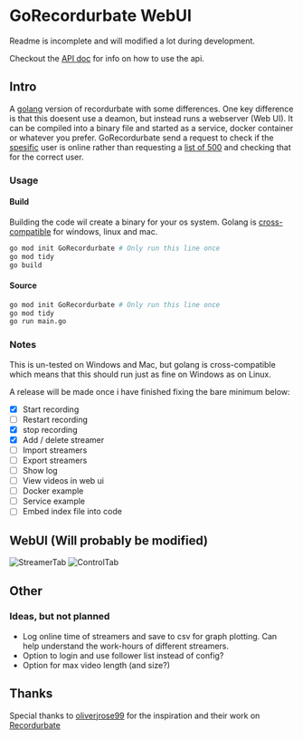 # GoRecordurbate WebUI

Readme is incomplete and will modified a lot during development.

Checkout the [API doc](https://github.com/luna-nightbyte/GoRecordurbate-WebUI/blob/main/internal/docs/API_REFERENCE.md) for info on how to use the api.

## Intro
A [golang](https://go.dev/) version of recordurbate with some differences. One key difference is that this doesent use a deamon, but instead runs a webserver (Web UI). It can be compiled into a binary file and started as a service, docker container or whatever you prefer. 
GoRecordurbate send a request to check if the [spesific](https://github.com/luna-nightbyte/GoRecordurbate/blob/ec0b1fa79e2bb82cf948bef3415ace3aac52e523/modules/bot/bot.go#L176) user is online rather than requesting a [list of 500](https://github.com/luna-nightbyte/GoRecordurbate/blob/ec0b1fa79e2bb82cf948bef3415ace3aac52e523/modules/bot/bot.go#L175) and checking that for the correct user. 
### Usage

#### Build
Building the code wil create a binary for your os system. Golang is [cross-compatible](https://go.dev/wiki/GccgoCrossCompilation) for windows, linux and mac.
```bash
go mod init GoRecordurbate # Only run this line once
go mod tidy
go build
```
#### Source
```bash
go mod init GoRecordurbate # Only run this line once
go mod tidy
go run main.go
```

### Notes
This is un-tested on Windows and Mac, but golang is cross-compatible which means that this should run just as fine on Windows as on Linux.

A release will be made once i have finished fixing the bare minimum below:
- [x] Start recording
- [ ] Restart recording
- [x] stop recording
- [x] Add / delete streamer
- [ ] Import streamers
- [ ] Export streamers
- [ ] Show log
- [ ] View videos in web ui
- [ ] Docker example
- [ ] Service example
- [ ] Embed index file into code

## WebUI (Will probably be modified)
![StreamerTab](https://github.com/user-attachments/assets/56913a17-b200-4416-b32f-fe92460cc34f)
![ControlTab](https://github.com/user-attachments/assets/83186720-f056-41f1-b6fa-433c9869d9c1)

## Other

### Ideas, but not planned
- Log online time of streamers and save to csv for graph plotting. Can help understand the work-hours of different streamers.
- Option to login and use follower list instead of config?
- Option for max video length (and size?)





## Thanks

Special thanks to [oliverjrose99](https://github.com/oliverjrose99) for the inspiration and their work on [Recordurbate](https://github.com/oliverjrose99/Recordurbate)
